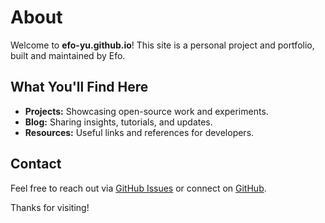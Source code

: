 # About

Welcome to **efo-yu.github.io**!
This site is a personal project and portfolio, built and maintained by Efo.

## What You'll Find Here

- **Projects:** Showcasing open-source work and experiments.
- **Blog:** Sharing insights, tutorials, and updates.
- **Resources:** Useful links and references for developers.

## Contact

Feel free to reach out via [GitHub Issues](https://github.com/efo-yu/efo-yu.github.io/issues) or connect on [GitHub](https://github.com/efo-yu).

Thanks for visiting!
